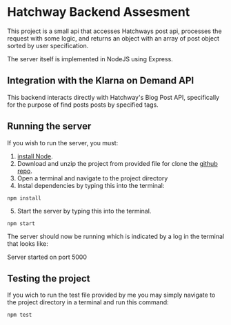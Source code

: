 # Hatchway Backend Assesment

This project is a small api that accesses Hatchways post api, processes the request with some logic, and returns an object with an array of post object sorted by user specification.

The server itself is implemented in NodeJS using Express.

## Integration with the Klarna on Demand API

This backend interacts directly with Hatchway's Blog Post API, specifically for the purpose of find posts posts by specified tags.

## Running the server

If you wish to run the server, you must:

1. [install Node](https://nodejs.org/en/).
2. Download and unzip the project from provided file for clone the [github repo](https://github.com/CalebJamesStevens/hatchway-backend-assessment).
3. Open a terminal and navigate to the project directory
4. Instal dependencies by typing this into the terminal:

```
npm install
```

5. Start the server by typing this into the terminal.

```
npm start
```

The server should now be running which is indicated by a log in the terminal that looks like:

Server started on port 5000

## Testing the project

If you wich to run the test file provided by me you may simply navigate to the project directory in a terminal and run this command:

```
npm test
```

